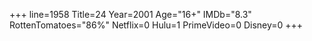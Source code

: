 +++
line=1958
Title=24
Year=2001
Age="16+"
IMDb="8.3"
RottenTomatoes="86%"
Netflix=0
Hulu=1
PrimeVideo=0
Disney=0
+++

